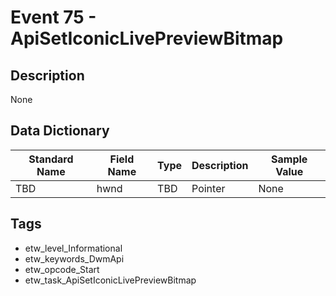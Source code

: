 # Event 75 - ApiSetIconicLivePreviewBitmap

## Description
None

## Data Dictionary
|Standard Name|Field Name|Type|Description|Sample Value|
|---|---|---|---|---|
|TBD|hwnd|TBD|Pointer|None|None|

## Tags
* etw_level_Informational
* etw_keywords_DwmApi
* etw_opcode_Start
* etw_task_ApiSetIconicLivePreviewBitmap